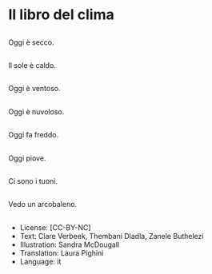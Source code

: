 # Il libro del clima

##
Oggi è secco.

##
Il sole è caldo.

##
Oggi è ventoso.

##
Oggi è nuvoloso.

##
Oggi fa freddo.

##
Oggi piove.

##
Ci sono i tuoni.

##
Vedo un arcobaleno.

##
* License: [CC-BY-NC]
* Text: Clare Verbeek, Thembani Dladla, Zanele Buthelezi
* Illustration: Sandra McDougall
* Translation: Laura Pighini
* Language: it
